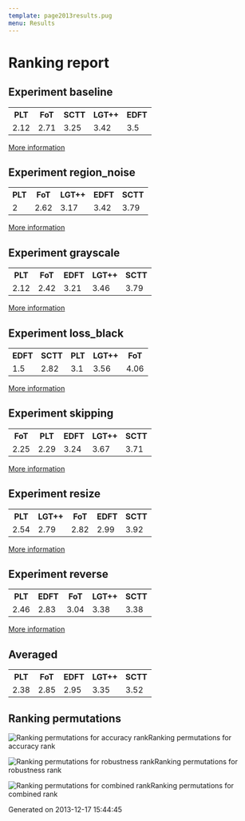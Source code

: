 ```yaml
---
template: page2013results.pug
menu: Results
---
```

<div class='results'>
<h1 class="caption">Ranking report</h1>
<h2>Experiment baseline</h2>
<div class="table"><table>
<tr><th>PLT</th><th>FoT</th><th>SCTT</th><th>LGT++</th><th>EDFT</th></tr>
<tr><td>2.12</td><td>2.71</td><td>3.25</td><td>3.42</td><td>3.5</td></tr>
</table>
</div><a href="extra_ranking-baseline.html" class="more">More information</a>
<h2>Experiment region_noise</h2>
<div class="table"><table>
<tr><th>PLT</th><th>FoT</th><th>LGT++</th><th>EDFT</th><th>SCTT</th></tr>
<tr><td>2</td><td>2.62</td><td>3.17</td><td>3.42</td><td>3.79</td></tr>
</table>
</div><a href="extra_ranking-region_noise.html" class="more">More information</a>
<h2>Experiment grayscale</h2>
<div class="table"><table>
<tr><th>PLT</th><th>FoT</th><th>EDFT</th><th>LGT++</th><th>SCTT</th></tr>
<tr><td>2.12</td><td>2.42</td><td>3.21</td><td>3.46</td><td>3.79</td></tr>
</table>
</div><a href="extra_ranking-grayscale.html" class="more">More information</a>
<h2>Experiment loss_black</h2>
<div class="table"><table>
<tr><th>EDFT</th><th>SCTT</th><th>PLT</th><th>LGT++</th><th>FoT</th></tr>
<tr><td>1.5</td><td>2.82</td><td>3.1</td><td>3.56</td><td>4.06</td></tr>
</table>
</div><a href="extra_ranking-loss_black.html" class="more">More information</a>
<h2>Experiment skipping</h2>
<div class="table"><table>
<tr><th>FoT</th><th>PLT</th><th>EDFT</th><th>LGT++</th><th>SCTT</th></tr>
<tr><td>2.25</td><td>2.29</td><td>3.24</td><td>3.67</td><td>3.71</td></tr>
</table>
</div><a href="extra_ranking-skipping.html" class="more">More information</a>
<h2>Experiment resize</h2>
<div class="table"><table>
<tr><th>PLT</th><th>LGT++</th><th>FoT</th><th>EDFT</th><th>SCTT</th></tr>
<tr><td>2.54</td><td>2.79</td><td>2.82</td><td>2.99</td><td>3.92</td></tr>
</table>
</div><a href="extra_ranking-resize.html" class="more">More information</a>
<h2>Experiment reverse</h2>
<div class="table"><table>
<tr><th>PLT</th><th>EDFT</th><th>FoT</th><th>LGT++</th><th>SCTT</th></tr>
<tr><td>2.46</td><td>2.83</td><td>3.04</td><td>3.38</td><td>3.38</td></tr>
</table>
</div><a href="extra_ranking-reverse.html" class="more">More information</a>
<h2>Averaged</h2>
<div class="table"><table>
<tr><th>PLT</th><th>FoT</th><th>EDFT</th><th>LGT++</th><th>SCTT</th></tr>
<tr><td>2.38</td><td>2.85</td><td>2.95</td><td>3.35</td><td>3.52</td></tr>
</table>
</div><h2>Ranking permutations</h2>
<p class="plot"><img src="images/extra_permutation_accuracy.png" alt="Ranking permutations for accuracy rank" /><span class="caption">Ranking permutations for accuracy rank</span></p>
<p class="plot"><img src="images/extra_permutation_robustness.png" alt="Ranking permutations for robustness rank" /><span class="caption">Ranking permutations for robustness rank</span></p>
<p class="plot"><img src="images/extra_permutation_combined.png" alt="Ranking permutations for combined rank" /><span class="caption">Ranking permutations for combined rank</span></p>
<p class="timestamp">Generated on 2013-12-17 15:44:45</p>
</div>
